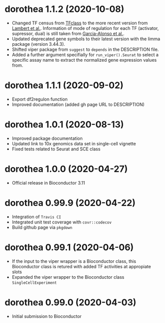 # dorothea 1.1.2 (2020-10-08)
* Changed TF census from [TFclass](https://doi.org/10.1093/nar/gkx987) to the more recent version from [Lambert et al.](10.1016/j.cell.2018.01.029). Information of mode of regulation for each TF (activator, supressor, dual) is still taken from [Garcia-Alonso et al.](http://www.genome.org/cgi/doi/10.1101/gr.240663.118).
* Updated deprecated gene symbols to their latest version with the limma package (version 3.44.3).
* Shifted viper package from `suggest` to `depends` in the DESCRIPTION file.
* Added a further argument specifially for `run_viper().Seurat` to select a specific assay name to extract the normalized gene expression values from.

# dorothea 1.1.1 (2020-09-02)
* Export df2regulon function
* Improved documentation (added gh page URL to DESCRIPTION)

# dorothea 1.0.1 (2020-08-13)
* Improved package documentation
* Updated link to 10x genomics data set in single-cell vignette
* Fixed tests related to Seurat and SCE class

# dorothea 1.0.0 (2020-04-27)
* Official release in Bioconductor 3.11

# dorothea 0.99.9 (2020-04-22)
* Integration of `Travis CI`
* Integrated unit test coverage with `covr::codecov`
* Build github page via `pkgdown`

# dorothea 0.99.1 (2020-04-06)
* If the input to the viper wrapper is a Bioconductor class, this Bioconductor
class is retured with added TF activities at appropiate slots
* Expanded the viper wrapper to the Bioconductor class `SingleCellExperiment`

# dorothea 0.99.0 (2020-04-03)
* Initial submission to Bioconductor

